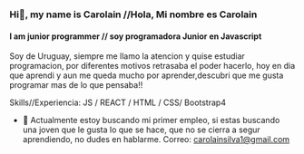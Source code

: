 
### Hi👋, my name is Carolain //Hola, Mi nombre es Carolain
#### I am junior programmer // soy programadora Junior en Javascript
Soy de Uruguay, siempre me llamo la atencion y quise estudiar programacion, por diferentes motivos retrasaba el poder hacerlo, hoy en dia  que aprendi y aun me queda mucho por aprender,descubri que me gusta programar mas de lo que pensaba!!

Skills//Experiencia:  JS / REACT / HTML / CSS/ Bootstrap4

- 🔭 Actualmente estoy buscando mi primer empleo, si estas buscando una joven que le gusta lo que se hace, que no se cierra a segur aprendiendo, no dudes en hablarme.
Correo: carolainsilva1@gmail.com
